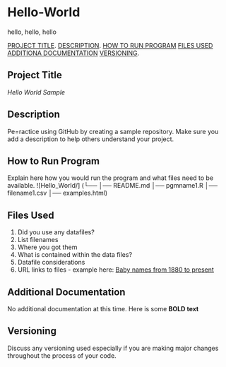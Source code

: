 # Hello-World
hello, hello, hello


[PROJECT TITLE](#Project-Title).
[DESCRIPTION](Description).
[HOW TO RUN PROGRAM](#How-to-run-program)
[FILES USED](#files-used)
[ADDITIONA DOCUMENTATION](#additional-documentation)
[VERSIONING](#versioning).

## Project Title

*Hello World Sample*

## Description
Pe=ractice using GitHub by creating a sample repository. Make sure you add a description to help others understand your project. 

## How to Run Program
Explain here how you would run the program and what files need to be available.
![Hello_World/]
(└── 
    │── README.md
    │── pgmname1.R
    │── filename1.csv
    │── examples.html)
   
## Files Used
1. Did you use any datafiles?
2. List filenames
3. Where you got them
4. What is contained within the data files?
5. Datafile considerations
6. URL links to files - example here: [Baby names from 1880 to present](https://catalog.data.gov/dataset/baby-names-from-social-security-card-applications-national-level-data)

## Additional Documentation
No additional documentation at this time. Here is some **BOLD text**

## Versioning
Discuss any versioning used especially if you are making major changes throughout the process of your code.
